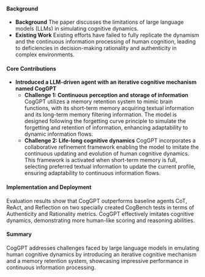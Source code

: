 #### Background
- **Background**
The paper discusses the limitations of large language models (LLMs) in simulating cognitive dynamics.
- **Existing Work**
Existing efforts have failed to fully replicate the dynamism and the continuous information processing of human cognition, leading to deficiencies in decision-making rationality and authenticity in complex environments.

#### Core Contributions
  - **Introduced a LLM-driven agent with an iterative cognitive mechanism named CogGPT**
    - **Challenge 1: Continuous perception and storage of information**
      CogGPT utilizes a memory retention system to mimic brain functions, with its short-term memory acquiring textual information and its long-term memory filtering information. The model is designed following the forgetting curve principle to simulate the forgetting and retention of information, enhancing adaptability to dynamic information flows.
    - **Challenge 2: Life-long cognitive dynamics**
      CogGPT incorporates a collaborative refinement framework enabling the model to imitate the continuous updating and evolution of human cognitive dynamics. This framework is activated when short-term memory is full, selecting preferred textual information to update the current profile, ensuring adaptability to continuous information flows.

#### Implementation and Deployment
Evaluation results show that CogGPT outperforms baseline agents CoT, ReAct, and Reflection on two specially created CogBench tests in terms of Authenticity and Rationality metrics. CogGPT effectively imitates cognitive dynamics, demonstrating more human-like scoring and reasoning abilities.

#### Summary
CogGPT addresses challenges faced by large language models in emulating human cognitive dynamics by introducing an iterative cognitive mechanism and a memory retention system, showcasing impressive performance in continuous information processing.